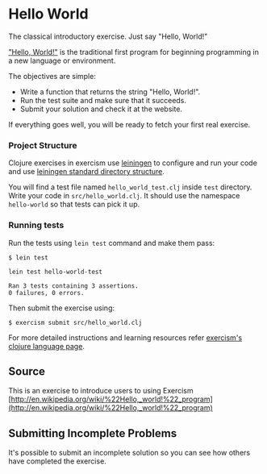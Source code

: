 # Hello World

The classical introductory exercise. Just say "Hello, World!"

["Hello, World!"](http://en.wikipedia.org/wiki/%22Hello,_world!%22_program) is
the traditional first program for beginning programming in a new language
or environment.

The objectives are simple:

- Write a function that returns the string "Hello, World!".
- Run the test suite and make sure that it succeeds.
- Submit your solution and check it at the website.

If everything goes well, you will be ready to fetch your first real exercise.

### Project Structure

Clojure exercises in exercism use [leiningen](http://leiningen.org/) to configure and run your code
and use [leiningen standard directory structure](https://github.com/technomancy/leiningen/blob/master/doc/TUTORIAL.md#directory-layout).

You will find a test file named `hello_world_test.clj` inside `test` directory.
Write your code in `src/hello_world.clj`. It should use the namespace `hello-world` so that tests can pick it up.

### Running tests

Run the tests using `lein test` command and make them pass:

```
$ lein test

lein test hello-world-test

Ran 3 tests containing 3 assertions.
0 failures, 0 errors.
```

Then submit the exercise using:

```
$ exercism submit src/hello_world.clj
```

For more detailed instructions and learning resources refer [exercism's clojure language page](http://exercism.io/languages/clojure).

## Source

This is an exercise to introduce users to using Exercism [http://en.wikipedia.org/wiki/%22Hello,_world!%22_program](http://en.wikipedia.org/wiki/%22Hello,_world!%22_program)

## Submitting Incomplete Problems
It's possible to submit an incomplete solution so you can see how others have completed the exercise.

